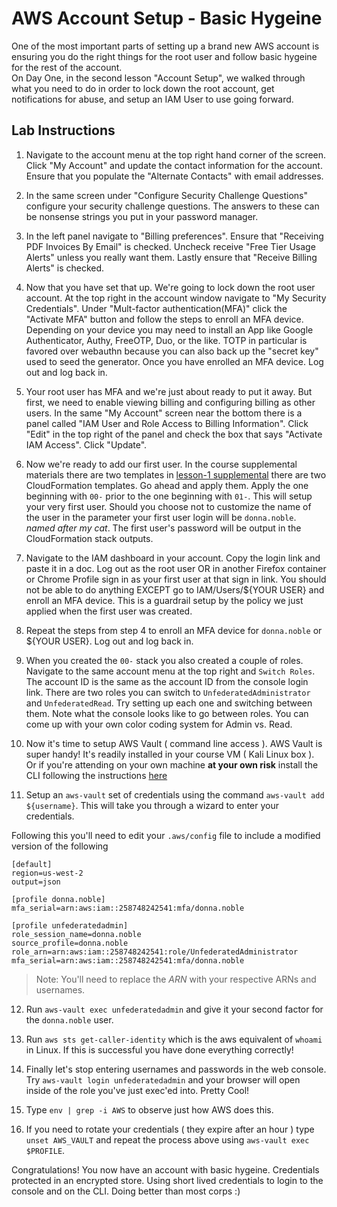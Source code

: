 # AWS Account Setup - Basic Hygeine

One of the most important parts of setting up a brand new AWS account is ensuring
you do the right things for the root user and follow basic hygeine for the rest of the account.  
On Day One, in the second lesson "Account Setup", we walked through what you need to do
in order to lock down the root account, get notifications for abuse, and setup an IAM User to use going forward.

## Lab Instructions

1. Navigate to the account menu at the top right hand corner of the screen.  
Click "My Account" and update the contact information for the account.  Ensure that you populate the "Alternate Contacts" with email addresses.

2. In the same screen under "Configure Security Challenge Questions" configure your
security challenge questions.  The answers to these can be nonsense strings you put in your password manager.  

3. In the left panel navigate to "Billing preferences".  Ensure that "Receiving PDF Invoices By Email" is checked.  Uncheck receive "Free Tier Usage Alerts" unless you really want them.  Lastly ensure that "Receive Billing Alerts" is checked.

4. Now that you have set that up.  We're going to lock down the root user account.  At the top right in the account window navigate to 
"My Security Credentials".  Under "Mult-factor authentication(MFA)" click the "Activate MFA" button and follow the steps to enroll an MFA device.  Depending on your device you may need to install an App like Google Authenticator, Authy, FreeOTP, Duo, or the like.   TOTP in particular is favored over webauthn because you can also back up the "secret key" used to seed the generator.  Once you have enrolled an MFA device.  Log out and log back in.

5. Your root user has MFA and we're just about ready to put it away.  But first, we need to enable viewing billing and configuring billing as other users.  In the same "My Account" screen near the bottom there is a panel called "IAM User and Role Access to Billing Information".  Click "Edit" in the top right of the panel and check the box that says "Activate IAM Access".  Click "Update".

6. Now we're ready to add our first user.  In the course supplemental materials there are two templates in [lesson-1 supplemental](/supplemental/01-01) there are two CloudFormation templates.  Go ahead and apply them.  Apply the one beginning with `00-` prior to the one beginning with `01-`.  This will setup your very first user.
Should you choose not to customize the name of the user in the parameter your first user login will be `donna.noble`.  _named after my cat_.  The first user's password will be output in the CloudFormation stack outputs.  

7. Navigate to the IAM dashboard in your account.  Copy the login link and paste it in a doc.  Log out as the root user OR in another Firefox container or Chrome Profile sign in as your first user at that sign in link.  You should not be able to do anything EXCEPT go to IAM/Users/${YOUR USER} and enroll an MFA device.  This
is a guardrail setup by the policy we just applied when the first user was created.  

8. Repeat the steps from step 4 to enroll an MFA device for `donna.noble` or ${YOUR USER}.  Log out and log back in.

9. When you created the `00-` stack you also created a couple of roles.  Navigate to the same account menu at the top right and `Switch Roles`.  The account ID is the same as the account ID from the console login link.  There are two roles you can switch to `UnfederatedAdministrator` and `UnfederatedRead`.  Try setting up each one and switching between them.  Note what the console looks like to go between roles.  You can come up with your own color coding system for Admin vs. Read.

10. Now it's time to setup AWS Vault ( command line access ).  AWS Vault is super handy!  It's readily installed in your course VM ( Kali Linux box ).  Or if you're attending on your own machine **at your own risk** install the CLI following the instructions [here](https://github.com/99designs/aws-vault)

11. Setup an `aws-vault` set of credentials using the command `aws-vault add ${username}`.  This will take you through a wizard to enter your credentials.

Following this you'll need to edit your `.aws/config` file to include a modified version of the following

```
[default]
region=us-west-2
output=json

[profile donna.noble]
mfa_serial=arn:aws:iam::258748242541:mfa/donna.noble

[profile unfederatedadmin]
role_session_name=donna.noble
source_profile=donna.noble
role_arn=arn:aws:iam::258748242541:role/UnfederatedAdministrator
mfa_serial=arn:aws:iam::258748242541:mfa/donna.noble
```

> Note: You'll need to replace the _ARN_ with your respective ARNs and usernames.

12.  Run `aws-vault exec unfederatedadmin` and give it your second factor for the `donna.noble` user.

13.  Run `aws sts get-caller-identity` which is the aws equivalent of `whoami` in Linux.  If this is successful you have done everything correctly!

14.  Finally let's stop entering usernames and passwords in the web console.  Try `aws-vault login unfederatedadmin` and your browser will open inside of the role you've just exec'ed into.  Pretty Cool!

15.  Type `env | grep -i AWS` to observe just how AWS does this.

16.  If you need to rotate your credentials ( they expire after an hour ) type `unset AWS_VAULT` and repeat the process above using `aws-vault exec $PROFILE`.

Congratulations!  You now have an account with basic hygeine.  Credentials protected in an encrypted store.  Using short lived credentials to login to the console and on the CLI.  Doing better than most corps :) 

